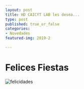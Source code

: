 ```yaml
---
layout: post
title: HD CAICYT LAB les desea...
type: post
published: true_or_false
categories:
- Novedades
featured-img: 2019-2

---
```


# Felices Fiestas



![felicidades](/assets/img/posts/2019-2.jpg)